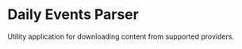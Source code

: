 Daily Events Parser
===================

Utility application for downloading content from supported providers.

